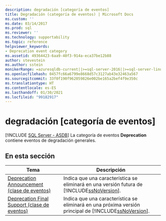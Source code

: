 ```yaml
---
description: degradación [categoría de eventos]
title: Degradación (categoría de eventos) | Microsoft Docs
ms.custom: ''
ms.date: 03/14/2017
ms.prod: sql
ms.reviewer: ''
ms.technology: supportability
ms.topic: reference
helpviewer_keywords:
- Deprecation event category
ms.assetid: 49364423-6aa9-40f3-914a-eca37be12b88
author: stevestein
ms.author: sstein
monikerRange: =azuresqldb-current||>=sql-server-2016||>=sql-server-linux-2017||=azuresqldb-mi-current
ms.openlocfilehash: 0457fc66a6799e8668d57c3127ab43e32463a567
ms.sourcegitcommit: 33f0f190f962059826e002be165a2bef4f9e350c
ms.translationtype: HT
ms.contentlocale: es-ES
ms.lasthandoff: 01/30/2021
ms.locfileid: "99182917"
---
```

# <a name="deprecation-event-category"></a>degradación [categoría de eventos]
[!INCLUDE [SQL Server - ASDB](../../includes/applies-to-version/sql-asdb.md)]
   La categoría de eventos **Deprecation** contiene eventos de degradación generales.  
  
## <a name="in-this-section"></a>En esta sección  
  
|Tema|Descripción|  
|-----------|-----------------|  
|[Deprecation Announcement (clase de eventos)](../../relational-databases/event-classes/deprecation-announcement-event-class.md)|Indica que una característica se eliminará en una versión futura de [!INCLUDE[ssNoVersion](../../includes/ssnoversion-md.md)].|  
|[Deprecation Final Support (clase de eventos)](../../relational-databases/event-classes/deprecation-final-support-event-class.md)|Indica que una característica se eliminará en una próxima versión principal de [!INCLUDE[ssNoVersion](../../includes/ssnoversion-md.md)].|  
  
  
